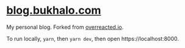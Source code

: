 # [blog.bukhalo.com](https://blog.bukhalo.com/)

My personal blog. Forked from [overreacted.io](https://github.com/gaearon/overreacted.io). 

To run locally, `yarn`, then `yarn dev`, then open https://localhost:8000.
